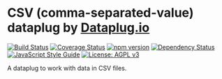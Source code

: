 # CSV (comma-separated-value) dataplug by [Dataplug.io](https://dataplug.io)

[![Build Status](https://img.shields.io/travis/dataplug-io/csv-dataplug.svg)](https://travis-ci.org/dataplug-io/csv-dataplug)
[![Coverage Status](https://img.shields.io/coveralls/github/dataplug-io/csv-dataplug.svg)](https://coveralls.io/github/dataplug-io/csv-dataplug?branch=master)
[![npm version](https://badge.fury.io/js/%40dataplug%2Fcsv-dataplug.svg)](https://badge.fury.io/js/%40dataplug%2Fcsv-dataplug)
[![Dependency Status](https://img.shields.io/librariesio/github/dataplug-io/csv-dataplug.svg)](https://github.com/dataplug-io/csv-dataplug)
[![JavaScript Style Guide](https://img.shields.io/badge/code_style-standard-brightgreen.svg)](https://standardjs.com)
[![License: AGPL v3](https://img.shields.io/badge/License-AGPL%20v3-blue.svg)](https://www.gnu.org/licenses/agpl-3.0)

A dataplug to work with data in CSV files.

